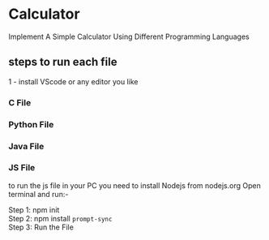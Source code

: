 # Calculator
Implement A Simple Calculator Using Different Programming Languages 

## steps to run each file 
 1 - install VScode or any editor you like

### C File

### Python File

### Java File


### JS File 
to run the js file in your PC you need to install Nodejs from nodejs.org
Open terminal and run:-

Step 1: npm init \
Step 2: npm install `prompt-sync` \
Step 3: Run the File 


